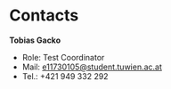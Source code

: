 # Contacts

**Tobias Gacko**
* Role: Test Coordinator
* Mail: e11730105@student.tuwien.ac.at
* Tel.: +421 949 332 292
